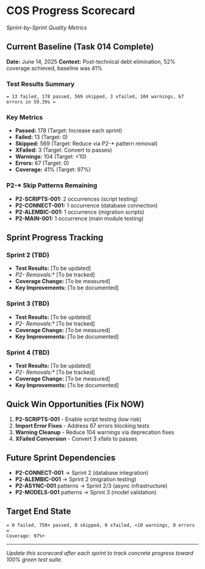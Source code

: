 # COS Progress Scorecard
*Sprint-by-Sprint Quality Metrics*

## Current Baseline (Task 014 Complete)
**Date:** June 14, 2025
**Context:** Post-technical debt elimination, 52% coverage achieved, baseline was 41%

### Test Results Summary
```
= 13 failed, 178 passed, 569 skipped, 3 xfailed, 104 warnings, 67 errors in 59.39s =
```

### Key Metrics
- **Passed:** 178 (Target: Increase each sprint)
- **Failed:** 13 (Target: 0)
- **Skipped:** 569 (Target: Reduce via P2-* pattern removal)
- **XFailed:** 3 (Target: Convert to passes)
- **Warnings:** 104 (Target: <10)
- **Errors:** 67 (Target: 0)
- **Coverage:** 41% (Target: 97%)

### P2-* Skip Patterns Remaining
- **P2-SCRIPTS-001:** 2 occurrences (script testing)
- **P2-CONNECT-001:** 1 occurrence (database connection)
- **P2-ALEMBIC-001:** 1 occurrence (migration scripts)
- **P2-MAIN-001:** 1 occurrence (main module testing)

## Sprint Progress Tracking

### Sprint 2 (TBD)
- **Test Results:** [To be updated]
- **P2-* Removals:** [To be tracked]
- **Coverage Change:** [To be measured]
- **Key Improvements:** [To be documented]

### Sprint 3 (TBD)
- **Test Results:** [To be updated]
- **P2-* Removals:** [To be tracked]
- **Coverage Change:** [To be measured]
- **Key Improvements:** [To be documented]

### Sprint 4 (TBD)
- **Test Results:** [To be updated]
- **P2-* Removals:** [To be tracked]
- **Coverage Change:** [To be measured]
- **Key Improvements:** [To be documented]

## Quick Win Opportunities (Fix NOW)
1. **P2-SCRIPTS-001** - Enable script testing (low risk)
2. **Import Error Fixes** - Address 67 errors blocking tests
3. **Warning Cleanup** - Reduce 104 warnings via deprecation fixes
4. **XFailed Conversion** - Convert 3 xfails to passes

## Future Sprint Dependencies
- **P2-CONNECT-001** → Sprint 2 (database integration)
- **P2-ALEMBIC-001** → Sprint 2 (migration testing)
- **P2-ASYNC-001** patterns → Sprint 2/3 (async infrastructure)
- **P2-MODELS-001** patterns → Sprint 3 (model validation)

## Target End State
```
= 0 failed, 750+ passed, 0 skipped, 0 xfailed, <10 warnings, 0 errors =
Coverage: 97%+
```

---
*Update this scorecard after each sprint to track concrete progress toward 100% green test suite.*
